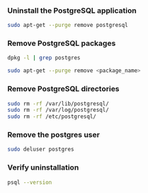 ### Uninstall the PostgreSQL application

```sh
sudo apt-get --purge remove postgresql
```

### Remove PostgreSQL packages

```sh
dpkg -l | grep postgres
```

```sh
sudo apt-get --purge remove <package_name>
```

### Remove PostgreSQL directories

```sh
sudo rm -rf /var/lib/postgresql/
sudo rm -rf /var/log/postgresql/
sudo rm -rf /etc/postgresql/
```

### Remove the postgres user

```sh
sudo deluser postgres
```

### Verify uninstallation

```sh
psql --version
```
